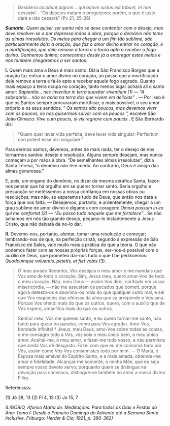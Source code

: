 > *Desideria occidunt pigrum… qui autem iustus est tribuet, et non cessabit* – “Os desejos matam o preguiçoso; porém, o que é justo dará e não cessará” (Pv 21, 25-26)

***Sumário.** Quem quiser ser santo não se deve contentar com o desejo, mas deve resolver-se a por depressa mãos à obra, porque o demônio não teme as almas irresolutas. Os meios para chegar a um fim tão sublime, são particularmente dois: a oração, que faz o amor divino entrar no coração, e a mortificação, que dele remove a terra e o torna apto a receber o fogo divino. Ganhemos ânimo; comecemos desde já a empregar estes meios e nós também chegaremos a ser santos.*

**I.** Quem mais ama a Deus é mais santo. Dizia São Francisco Borges que a oração faz entrar o amor divino no coração, ao passo que a mortificação dele remove a terra e fá-lo apto a receber aquele fogo sagrado. Quanto mais espaço a terra ocupa no coração, tanto menos lugar achará ali o santo amor: *Sapientia… nec invenitur in terra suaviter viventium (1) — “A sabedoria… não se acha na terra dos que vivem em delícias”* . — Por isso é que os Santos sempre procuraram mortificar, o mais possível, o seu amor próprio e os seus sentidos. “ *Os santos são poucos, mas devemos viver com os poucos, se nos quisermos salvar com os poucos* ”, escreve São João Clímaco: *Vive cum paucis, si vis regnare cum paucis* . E São Bernardo diz:

> “Quem quer levar vida perfeita, deve levar vida singular: Perfectum non potest esse nisi singulare.”

Para sermos santos, devemos, antes de mais nada, ter o desejo de nos tornarmos santos: desejo e resolução. Alguns sempre desejam, mas nunca começam a por mãos à obra. “De semelhantes almas irresolutas”, dizia Santa Teresa, “o demônio não tem medo. Ao contrário, Deus é amigo das almas generosas.”

É, pois, um engano do demônio, no dizer da mesma seráfica Santa, fazer-nos pensar que há orgulho em se querer tornar santo. Seria orgulho e presunção se metêssemos a nossa confiança em nossas obras ou resoluções; mas não, se esperamos tudo de Deus, que então nos dará a força que nos falta. — Desejemos, portanto, e ardentemente, chegar a um grau sublime de amor divino e digamos com coragem: *Omnia possum in eo qui me confortat (2) — “Eu posso tudo naquele que me fortalece”* . Se não achamos em nós tão grande desejo, peçamo-lo instantemente a Jesus Cristo, que não deixará de no-lo dar.

**II.** Devemo-nos, portanto, alentar, tomar uma resolução e começar; lembrando-nos de que, na perfeição cristã, segundo a expressão de São Francisco de Sales, vale muito mais a prática do que a teoria. O que não podemos fazer com as nossas próprias forças, ser-nos-á possível com o auxílio de Deus, que prometeu dar-nos tudo o que Lhe pedíssemos: *Quodcumque volueritis, petetis, et fiet vobis* (3).

> Ó meu amado Redentor, Vós desejais o meu amor e me mandais que Vos ame de todo o coração. Sim, Jesus meu, quero amar-Vos de todo o meu coração. Não, meu Deus — assim Vos direi, confiado em vossa misericórdia, — não me assustam os pecados que cometi, porque agora detesto-os e abomino-os mais do que qualquer outro mal, e sei que Vos esqueceis das ofensas da alma que se arrepende e Vos ama. Porque Vos ofendi mais do que os outros, quero, com o auxílio que de Vós espero, amar-Vos mais do que os outros.
>
> Senhor meu, Vós me quereis santo, e eu quero tornar-me santo, não tanto para gozar no paraíso, como para Vos agradar. Amo-Vos, bondade infinita! † Jesus, meu Deus, amo-Vos sobre todas as coisas, e me consagro todo a Vós, vós sois o meu único bem, o meu único amor. Aceitai-me, ó meu amor, e fazei-me todo vosso, e não permitais que ainda Vos dê desgosto. Fazei com que eu me consuma todo por Vós, assim como Vós Vos consumistes todo por mim. — Ó Maria, ó Esposa mais amável do Espírito Santo, e a mais amada, obtende-me amor e fidelidade. Alcançai-me somente, ó minha Mãe, que eu seja sempre vosso devoto servo; porquanto quem se distingue na devoção para convosco, distingue-se também no amor a vosso divino Filho.

Referências:

\(1\) Jó 28, 13 (2) Fl 4, 13 (3) Jo 15, 7

*(LIGÓRIO, Afonso Maria de. Meditações: Para todos os Dias e Festas do Ano: Tomo I: Desde o Primeiro Domingo do Advento até a Semana Santa Inclusive. Friburgo: Herder & Cia, 1921, p. 360-362)*
